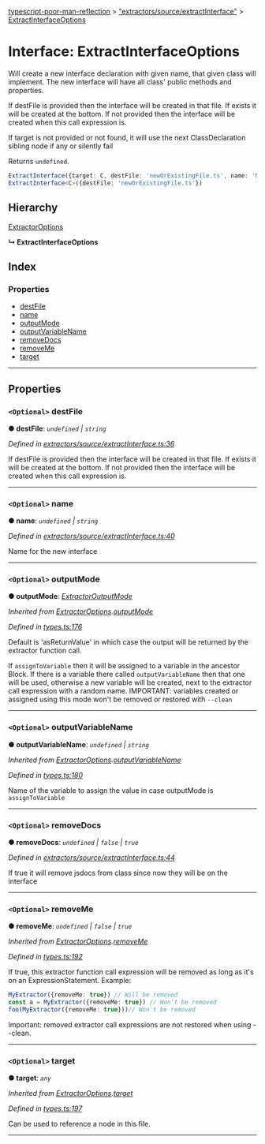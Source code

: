 [typescript-poor-man-reflection](../README.md) > ["extractors/source/extractInterface"](../modules/_extractors_source_extractinterface_.md) > [ExtractInterfaceOptions](../interfaces/_extractors_source_extractinterface_.extractinterfaceoptions.md)

# Interface: ExtractInterfaceOptions

Will create a new interface declaration with given name, that given class will implement. The new interface will have all class' public methods and properties.

If destFile is provided then the interface will be created in that file. If exists it will be created at the bottom. If not provided then the interface will be created when this call expression is.

If target is not provided or not found, it will use the next ClassDeclaration sibling node if any or silently fail

Returns `undefined`.

```ts
ExtractInterface({target: C, destFile: 'newOrExistingFile.ts', name: 'NewInterface'})
ExtractInterface<C>({destFile: 'newOrExistingFile.ts'})
```

## Hierarchy

 [ExtractorOptions](_types_.extractoroptions.md)

**↳ ExtractInterfaceOptions**

## Index

### Properties

* [destFile](_extractors_source_extractinterface_.extractinterfaceoptions.md#destfile)
* [name](_extractors_source_extractinterface_.extractinterfaceoptions.md#name)
* [outputMode](_extractors_source_extractinterface_.extractinterfaceoptions.md#outputmode)
* [outputVariableName](_extractors_source_extractinterface_.extractinterfaceoptions.md#outputvariablename)
* [removeDocs](_extractors_source_extractinterface_.extractinterfaceoptions.md#removedocs)
* [removeMe](_extractors_source_extractinterface_.extractinterfaceoptions.md#removeme)
* [target](_extractors_source_extractinterface_.extractinterfaceoptions.md#target)

---

## Properties

<a id="destfile"></a>

### `<Optional>` destFile

**● destFile**: *`undefined` \| `string`*

*Defined in [extractors/source/extractInterface.ts:36](https://github.com/cancerberoSgx/typescript-poor-man-reflection/blob/97bee93/src/extractors/source/extractInterface.ts#L36)*

If destFile is provided then the interface will be created in that file. If exists it will be created at the bottom. If not provided then the interface will be created when this call expression is.

___
<a id="name"></a>

### `<Optional>` name

**● name**: *`undefined` \| `string`*

*Defined in [extractors/source/extractInterface.ts:40](https://github.com/cancerberoSgx/typescript-poor-man-reflection/blob/97bee93/src/extractors/source/extractInterface.ts#L40)*

Name for the new interface

___
<a id="outputmode"></a>

### `<Optional>` outputMode

**● outputMode**: *[ExtractorOutputMode](../modules/_types_.md#extractoroutputmode)*

*Inherited from [ExtractorOptions](_types_.extractoroptions.md).[outputMode](_types_.extractoroptions.md#outputmode)*

*Defined in [types.ts:176](https://github.com/cancerberoSgx/typescript-poor-man-reflection/blob/97bee93/src/types.ts#L176)*

Default is 'asReturnValue' in which case the output will be returned by the extractor function call.

If `assignToVariable` then it will be assigned to a variable in the ancestor Block. If there is a variable there called `outputVariableName` then that one will be used, otherwise a new variable will be created, next to the extractor call expression with a random name. IMPORTANT: variables created or assigned using this mode won't be removed or restored with `--clean`

___
<a id="outputvariablename"></a>

### `<Optional>` outputVariableName

**● outputVariableName**: *`undefined` \| `string`*

*Inherited from [ExtractorOptions](_types_.extractoroptions.md).[outputVariableName](_types_.extractoroptions.md#outputvariablename)*

*Defined in [types.ts:180](https://github.com/cancerberoSgx/typescript-poor-man-reflection/blob/97bee93/src/types.ts#L180)*

Name of the variable to assign the value in case outputMode is `assignToVariable`

___
<a id="removedocs"></a>

### `<Optional>` removeDocs

**● removeDocs**: *`undefined` \| `false` \| `true`*

*Defined in [extractors/source/extractInterface.ts:44](https://github.com/cancerberoSgx/typescript-poor-man-reflection/blob/97bee93/src/extractors/source/extractInterface.ts#L44)*

If true it will remove jsdocs from class since now they will be on the interface

___
<a id="removeme"></a>

### `<Optional>` removeMe

**● removeMe**: *`undefined` \| `false` \| `true`*

*Inherited from [ExtractorOptions](_types_.extractoroptions.md).[removeMe](_types_.extractoroptions.md#removeme)*

*Defined in [types.ts:192](https://github.com/cancerberoSgx/typescript-poor-man-reflection/blob/97bee93/src/types.ts#L192)*

If true, this extractor function call expression will be removed as long as it's on an ExpressionStatement. Example:

```ts
MyExtractor({removeMe: true}) // Will be removed
const a = MyExtractor({removeMe: true}) // Won't be removed
foo(MyExtractor({removeMe: true}))// Won't be removed
```

Important: removed extractor call expressions are not restored when using --clean.

___
<a id="target"></a>

### `<Optional>` target

**● target**: *`any`*

*Inherited from [ExtractorOptions](_types_.extractoroptions.md).[target](_types_.extractoroptions.md#target)*

*Defined in [types.ts:197](https://github.com/cancerberoSgx/typescript-poor-man-reflection/blob/97bee93/src/types.ts#L197)*

Can be used to reference a node in this file.

___

